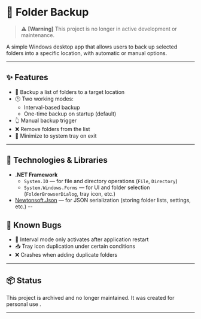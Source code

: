 # 📁 Folder Backup 

> ⚠️ **[Warning]** This project is no longer in active development or maintenance.

A simple Windows desktop app that allows users to back up selected folders into a specific location, with automatic or manual options.

---

## ✨ Features

- 📂 Backup a list of folders to a target location
- 🕒 Two working modes:
  - Interval-based backup
  - One-time backup on startup (default)
- 👆 Manual backup trigger
- ❌ Remove folders from the list
- 🔻 Minimize to system tray on exit

---


## 🧩 Technologies & Libraries

- **.NET Framework**
  - `System.IO` — for file and directory operations (`File`, `Directory`)
  - `System.Windows.Forms` — for UI and folder selection (`FolderBrowserDialog`, tray icon, etc.)
- [Newtonsoft.Json](https://www.newtonsoft.com/json) — for JSON serialization (storing folder lists, settings, etc.)
--

## 🐛 Known Bugs

- 🔁 Interval mode only activates after application restart
- 📥 Tray icon duplication under certain conditions
- ❌ Crashes when adding duplicate folders

---

## 📦 Status

This project is archived and no longer maintained. It was created for personal use .

---
